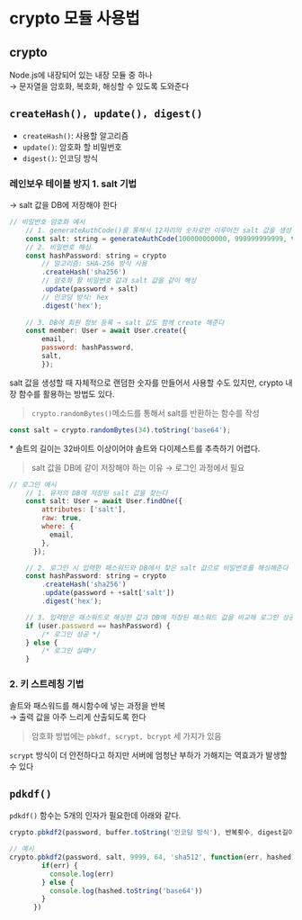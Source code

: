 # crypto 모듈 사용법 

## crypto 
Node.js에 내장되어 있는 내장 모듈 중 하나 <br>
→ 문자열을 암호화, 복호화, 해싱할 수 있도록 도와준다 

## `createHash(), update(), digest()`
- `createHash()`: 사용할 알고리즘
- `update()`: 암호화 할 비밀번호
- `digest()`: 인코딩 방식 

### 레인보우 테이블 방지 1. salt 기법
→ salt 값을 DB에 저장해야 한다 

```javascript 
// 비밀번호 암호화 예시 
    // 1. generateAuthCode()를 통해서 12자리의 숫자로만 이루어진 salt 값을 생성
    const salt: string = generateAuthCode(100000000000, 999999999999, true);
    // 2. 비밀번호 해싱 
    const hashPassword: string = crypto
        // 알고리즘: SHA-256 방식 사용 
        .createHash('sha256')
        // 암호화 할 비밀번호 값과 salt 값을 같이 해싱
        .update(password + salt)
        // 인코딩 방식: hex 
        .digest('hex');
  
    // 3. DB에 회원 정보 등록 → salt 값도 함께 create 해준다 
    const member: User = await User.create({
        email,
        password: hashPassword,
        salt,
        });
```
salt 값을 생성할 때 자체적으로 랜덤한 숫자를 만들어서 사용할 수도 있지만, crypto 내장 함수를 활용하는 방법도 있다.

> `crypto.randomBytes()`메소드를 통해서 salt를 반환하는 함수를 작성 
```javascript 
const salt = crypto.randomBytes(34).toString('base64'); 
```
$*$ 솔트의 길이는 32바이트 이상이어야 솔트와 다이제스트를 추측하기 어렵다. 

> salt 값을 DB에 같이 저장해야 하는 이유 → 로그인 과정에서 필요

```javascript 
// 로그인 예시 
    // 1. 유저의 DB에 저장된 salt 값을 찾는다 
    const salt: User = await User.findOne({
        attributes: ['salt'],
        raw: true,
        where: {
          email,
        },
      });

    // 2. 로그인 시 입력한 패스워드와 DB에서 찾은 salt 값으로 비밀번호를 해싱해준다 
    const hashPassword: string = crypto
        .createHash('sha256')
        .update(password + +salt['salt'])
        .digest('hex');

    // 3. 입력받은 패스워드로 해싱한 값과 DB에 저장된 패스워드 값을 비교해 로그인 성공 여부를 판단한다 
    if (user.password == hashPassword) {
        /* 로그인 성공 */
    } else {
        /* 로그인 실패*/
    }
```
### 2. 키 스트레칭 기법
솔트와 패스워드를 해시함수에 넣는 과정을 반복 <br> 
→ 출력 값을 아주 느리게 산출되도록 한다 

> 암호화 방법에는 `pbkdf, scrypt, bcrypt` 세 가지가 있음 

`scrypt` 방식이 더 안전하다고 하지만 서버에 엄청난 부하가 가해지는 역효과가 발생할 수 있다 

## `pdkdf()` 
`pdkdf()` 함수는 5개의 인자가 필요한데 아래와 같다. 
```javascript 
crypto.pbkdf2(password, buffer.toString('인코딩 방식'), 반복횟수, digest길이, '암호화 알고리즘')
```
```javascript 
// 예시
crypto.pbkdf2(password, salt, 9999, 64, 'sha512', function(err, hashed) {
        if(err) {
          console.log(err)
        } else {
          console.log(hashed.toString('base64'))
        }
      })
```

